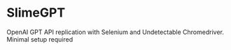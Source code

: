 # SlimeGPT
OpenAI GPT API replication with Selenium and Undetectable Chromedriver. Minimal setup required
